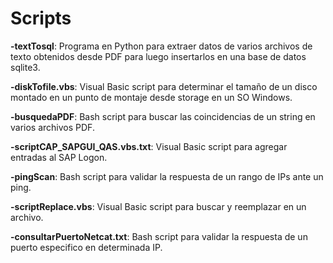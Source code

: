 Scripts
=======

**-textTosql**: Programa en Python para extraer datos de varios archivos de texto obtenidos desde PDF para luego insertarlos en una base de           datos sqlite3.

**-diskTofile.vbs**: Visual Basic script para determinar el tamaño de un disco montado en un punto de montaje desde storage en un SO Windows.

**-busquedaPDF**: Bash script para buscar las coincidencias de un string en varios archivos PDF.

**-scriptCAP_SAPGUI_QAS.vbs.txt**: Visual Basic script para agregar entradas al SAP Logon.

**-pingScan**: Bash script para validar la respuesta de un rango de IPs ante un ping.

**-scriptReplace.vbs**: Visual Basic script para buscar y reemplazar en un archivo.

**-consultarPuertoNetcat.txt**: Bash script para validar la respuesta de un puerto especifico en determinada IP.
